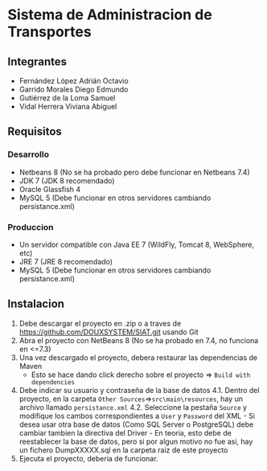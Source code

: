 # Sistema de Administracion de Transportes

## Integrantes
- Fernández López Adrián Octavio
- Garrido Morales Diego Edmundo
- Gutiérrez de la Loma Samuel
- Vidal Herrera Viviana Abiguel

## Requisitos

### Desarrollo

- Netbeans 8 (No se ha probado pero debe funcionar en Netbeans 7.4)
- JDK 7 (JDK 8 recomendado)
- Oracle Glassfish 4
- MySQL 5 (Debe funcionar en otros servidores cambiando persistance.xml)

### Produccion

- Un servidor compatible con Java EE 7 (WildFly, Tomcat 8, WebSphere, etc)
- JRE 7 (JRE 8 recomendado)
- MySQL 5 (Debe funcionar en otros servidores cambiando persistance.xml)

## Instalacion

1. Debe descargar el proyecto en .zip o a traves de https://github.com/DOUXSYSTEM/SIAT.git usando Git
2. Abra el proyecto con NetBeans 8 (No se ha probado en 7.4, no funciona en <=7.3)
3. Una vez descargado el proyecto, debera restaurar las dependencias de Maven
    - Esto se hace dando click derecho sobre el proyecto => `Build with dependencies`
4. Debe indicar su usuario y contraseña de la base de datos
    4.1. Dentro del proyecto, en la carpeta `Other Sources`=>`src\main\resources`, hay un archivo llamado `persistance.xml`
    4.2. Seleccione la pestaña `Source` y modifique los cambos correspondientes a `User` y `Password` del XML
        - Si desea usar otra base de datos (Como SQL Server o PostgreSQL) debe cambiar tambien la directiva del Driver
        - En teoria, esto debe de reestablecer la base de datos, pero si por algun motivo no fue asi, hay un fichero DumpXXXXX.sql en la carpeta raiz de este proyecto
5. Ejecuta el proyecto, deberia de funcionar.